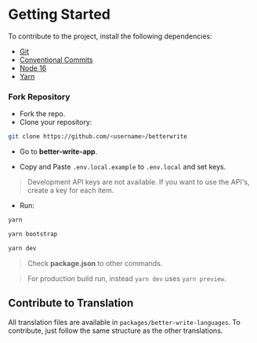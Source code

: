 # Getting Started

To contribute to the project, install the following dependencies:

- [Git](https://git-scm.com/)
- [Conventional Commits](https://www.conventionalcommits.org/en/v1.0.0/)
- [Node 16](https://nodejs.org/en/)
- [Yarn](https://yarnpkg.com/)

### Fork Repository

- Fork the repo.
- Clone your repository:

```bash
git clone https://github.com/<username>/betterwrite
```

- Go to **better-write-app**.

- Copy and Paste `.env.local.example` to `.env.local` and set keys.

> Development API keys are not available. If you want to use the API's, create a key for each item.

- Run:

```bash
yarn

yarn bootstrap

yarn dev
```

> Check **package.json** to other commands.

> For production build run, instead `yarn dev` uses `yarn preview`.


## Contribute to Translation

All translation files are available in `packages/better-write-languages`. To contribute, just follow the same structure as the other translations.